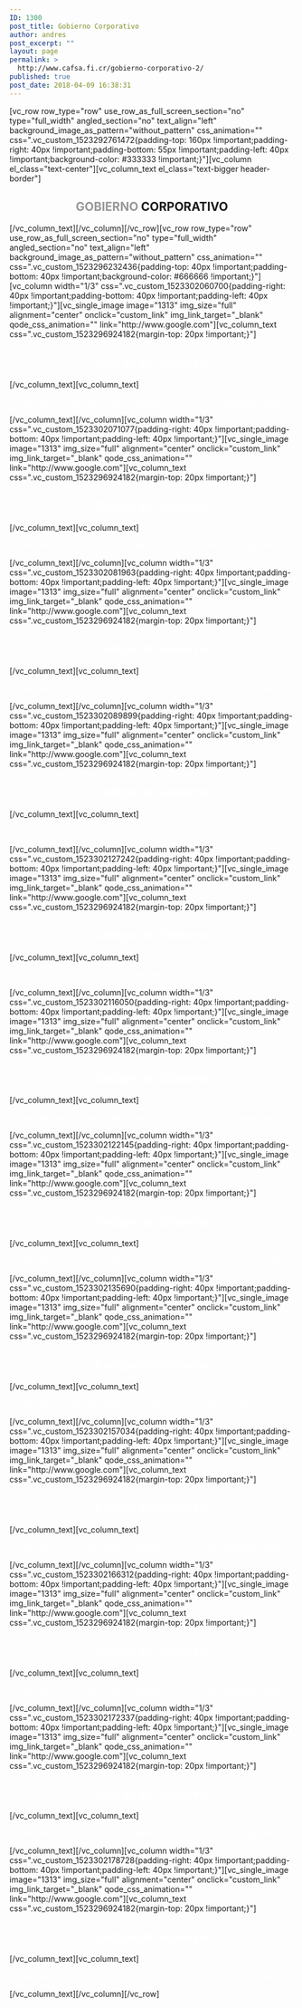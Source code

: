 ```yaml
---
ID: 1300
post_title: Gobierno Corporativo
author: andres
post_excerpt: ""
layout: page
permalink: >
  http://www.cafsa.fi.cr/gobierno-corporativo-2/
published: true
post_date: 2018-04-09 16:38:31
---
```

[vc_row row_type="row" use_row_as_full_screen_section="no" type="full_width" angled_section="no" text_align="left" background_image_as_pattern="without_pattern" css_animation="" css=".vc_custom_1523292761472{padding-top: 160px !important;padding-right: 40px !important;padding-bottom: 55px !important;padding-left: 40px !important;background-color: #333333 !important;}"][vc_column el_class="text-center"][vc_column_text el_class="text-bigger header-border"]
<h2 style="text-align: center;"><span style="color: #979797;">GOBIERNO</span> CORPORATIVO</h2>
[/vc_column_text][/vc_column][/vc_row][vc_row row_type="row" use_row_as_full_screen_section="no" type="full_width" angled_section="no" text_align="left" background_image_as_pattern="without_pattern" css_animation="" css=".vc_custom_1523296232436{padding-top: 40px !important;padding-bottom: 40px !important;background-color: #666666 !important;}"][vc_column width="1/3" css=".vc_custom_1523302060700{padding-right: 40px !important;padding-bottom: 40px !important;padding-left: 40px !important;}"][vc_single_image image="1313" img_size="full" alignment="center" onclick="custom_link" img_link_target="_blank" qode_css_animation="" link="http://www.google.com"][vc_column_text css=".vc_custom_1523296924182{margin-top: 20px !important;}"]
<h2 style="text-align: center;"><span style="color: #ffffff;">Código de Gobierno</span></h2>
[/vc_column_text][vc_column_text]
<p style="text-align: center;"><span style="color: #ffffff;">Consulte nuestros atestados y experiencia de nuestro equipo gerencial.</span></p>
[/vc_column_text][/vc_column][vc_column width="1/3" css=".vc_custom_1523302071077{padding-right: 40px !important;padding-bottom: 40px !important;padding-left: 40px !important;}"][vc_single_image image="1313" img_size="full" alignment="center" onclick="custom_link" img_link_target="_blank" qode_css_animation="" link="http://www.google.com"][vc_column_text css=".vc_custom_1523296924182{margin-top: 20px !important;}"]
<h2 style="text-align: center;"><span style="color: #ffffff;">Código de Gobierno</span></h2>
[/vc_column_text][vc_column_text]
<p style="text-align: center;"><span style="color: #ffffff;">Consulte nuestros atestados y experiencia de nuestro equipo gerencial.</span></p>
[/vc_column_text][/vc_column][vc_column width="1/3" css=".vc_custom_1523302081963{padding-right: 40px !important;padding-bottom: 40px !important;padding-left: 40px !important;}"][vc_single_image image="1313" img_size="full" alignment="center" onclick="custom_link" img_link_target="_blank" qode_css_animation="" link="http://www.google.com"][vc_column_text css=".vc_custom_1523296924182{margin-top: 20px !important;}"]
<h2 style="text-align: center;"><span style="color: #ffffff;">Código de Gobierno</span></h2>
[/vc_column_text][vc_column_text]
<p style="text-align: center;"><span style="color: #ffffff;">Consulte nuestros atestados y experiencia de nuestro equipo gerencial.</span></p>
[/vc_column_text][/vc_column][vc_column width="1/3" css=".vc_custom_1523302089899{padding-right: 40px !important;padding-bottom: 40px !important;padding-left: 40px !important;}"][vc_single_image image="1313" img_size="full" alignment="center" onclick="custom_link" img_link_target="_blank" qode_css_animation="" link="http://www.google.com"][vc_column_text css=".vc_custom_1523296924182{margin-top: 20px !important;}"]
<h2 style="text-align: center;"><span style="color: #ffffff;">Código de Gobierno</span></h2>
[/vc_column_text][vc_column_text]
<p style="text-align: center;"><span style="color: #ffffff;">Consulte nuestros atestados y experiencia de nuestro equipo gerencial.</span></p>
[/vc_column_text][/vc_column][vc_column width="1/3" css=".vc_custom_1523302127242{padding-right: 40px !important;padding-bottom: 40px !important;padding-left: 40px !important;}"][vc_single_image image="1313" img_size="full" alignment="center" onclick="custom_link" img_link_target="_blank" qode_css_animation="" link="http://www.google.com"][vc_column_text css=".vc_custom_1523296924182{margin-top: 20px !important;}"]
<h2 style="text-align: center;"><span style="color: #ffffff;">Código de Gobierno</span></h2>
[/vc_column_text][vc_column_text]
<p style="text-align: center;"><span style="color: #ffffff;">Consulte nuestros atestados y experiencia de nuestro equipo gerencial.</span></p>
[/vc_column_text][/vc_column][vc_column width="1/3" css=".vc_custom_1523302116050{padding-right: 40px !important;padding-bottom: 40px !important;padding-left: 40px !important;}"][vc_single_image image="1313" img_size="full" alignment="center" onclick="custom_link" img_link_target="_blank" qode_css_animation="" link="http://www.google.com"][vc_column_text css=".vc_custom_1523296924182{margin-top: 20px !important;}"]
<h2 style="text-align: center;"><span style="color: #ffffff;">Código de Gobierno</span></h2>
[/vc_column_text][vc_column_text]
<p style="text-align: center;"><span style="color: #ffffff;">Consulte nuestros atestados y experiencia de nuestro equipo gerencial.</span></p>
[/vc_column_text][/vc_column][vc_column width="1/3" css=".vc_custom_1523302122145{padding-right: 40px !important;padding-bottom: 40px !important;padding-left: 40px !important;}"][vc_single_image image="1313" img_size="full" alignment="center" onclick="custom_link" img_link_target="_blank" qode_css_animation="" link="http://www.google.com"][vc_column_text css=".vc_custom_1523296924182{margin-top: 20px !important;}"]
<h2 style="text-align: center;"><span style="color: #ffffff;">Código de Gobierno</span></h2>
[/vc_column_text][vc_column_text]
<p style="text-align: center;"><span style="color: #ffffff;">Consulte nuestros atestados y experiencia de nuestro equipo gerencial.</span></p>
[/vc_column_text][/vc_column][vc_column width="1/3" css=".vc_custom_1523302135690{padding-right: 40px !important;padding-bottom: 40px !important;padding-left: 40px !important;}"][vc_single_image image="1313" img_size="full" alignment="center" onclick="custom_link" img_link_target="_blank" qode_css_animation="" link="http://www.google.com"][vc_column_text css=".vc_custom_1523296924182{margin-top: 20px !important;}"]
<h2 style="text-align: center;"><span style="color: #ffffff;">Código de Gobierno</span></h2>
[/vc_column_text][vc_column_text]
<p style="text-align: center;"><span style="color: #ffffff;">Consulte nuestros atestados y experiencia de nuestro equipo gerencial.</span></p>
[/vc_column_text][/vc_column][vc_column width="1/3" css=".vc_custom_1523302157034{padding-right: 40px !important;padding-bottom: 40px !important;padding-left: 40px !important;}"][vc_single_image image="1313" img_size="full" alignment="center" onclick="custom_link" img_link_target="_blank" qode_css_animation="" link="http://www.google.com"][vc_column_text css=".vc_custom_1523296924182{margin-top: 20px !important;}"]
<h2 style="text-align: center;"><span style="color: #ffffff;">Código de Gobierno</span></h2>
[/vc_column_text][vc_column_text]
<p style="text-align: center;"><span style="color: #ffffff;">Consulte nuestros atestados y experiencia de nuestro equipo gerencial.</span></p>
[/vc_column_text][/vc_column][vc_column width="1/3" css=".vc_custom_1523302166312{padding-right: 40px !important;padding-bottom: 40px !important;padding-left: 40px !important;}"][vc_single_image image="1313" img_size="full" alignment="center" onclick="custom_link" img_link_target="_blank" qode_css_animation="" link="http://www.google.com"][vc_column_text css=".vc_custom_1523296924182{margin-top: 20px !important;}"]
<h2 style="text-align: center;"><span style="color: #ffffff;">Código de Gobierno</span></h2>
[/vc_column_text][vc_column_text]
<p style="text-align: center;"><span style="color: #ffffff;">Consulte nuestros atestados y experiencia de nuestro equipo gerencial.</span></p>
[/vc_column_text][/vc_column][vc_column width="1/3" css=".vc_custom_1523302172337{padding-right: 40px !important;padding-bottom: 40px !important;padding-left: 40px !important;}"][vc_single_image image="1313" img_size="full" alignment="center" onclick="custom_link" img_link_target="_blank" qode_css_animation="" link="http://www.google.com"][vc_column_text css=".vc_custom_1523296924182{margin-top: 20px !important;}"]
<h2 style="text-align: center;"><span style="color: #ffffff;">Código de Gobierno</span></h2>
[/vc_column_text][vc_column_text]
<p style="text-align: center;"><span style="color: #ffffff;">Consulte nuestros atestados y experiencia de nuestro equipo gerencial.</span></p>
[/vc_column_text][/vc_column][vc_column width="1/3" css=".vc_custom_1523302178728{padding-right: 40px !important;padding-bottom: 40px !important;padding-left: 40px !important;}"][vc_single_image image="1313" img_size="full" alignment="center" onclick="custom_link" img_link_target="_blank" qode_css_animation="" link="http://www.google.com"][vc_column_text css=".vc_custom_1523296924182{margin-top: 20px !important;}"]
<h2 style="text-align: center;"><span style="color: #ffffff;">Código de Gobierno</span></h2>
[/vc_column_text][vc_column_text]
<p style="text-align: center;"><span style="color: #ffffff;">Consulte nuestros atestados y experiencia de nuestro equipo gerencial.</span></p>
[/vc_column_text][/vc_column][/vc_row]